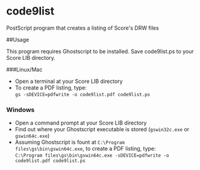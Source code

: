 # code9list

PostScript program that creates a listing of Score's DRW files

##Usage

This program requires Ghostscript to be installed.  Save code9list.ps to your Score LIB directory.

###Linux/Mac

* Open a terminal at your Score LIB directory
* To create a PDF listing, type:<br/>
  `gs -sDEVICE=pdfwrite -o code9list.pdf code9list.ps`

### Windows

* Open a command prompt at your Score LIB directory
* Find out where your Ghostscript executable is stored (`gswin32c.exe` or `gswin64c.exe`)
* Assuming Ghostscript is fount at `C:\Program files\gs\bin\gswin64c.exe`, to create a PDF listing, type:<br/>
  `C:\Program files\gs\bin\gswin64c.exe -sDEVICE=pdfwrite -o code9list.pdf code9list.ps`<br/>
